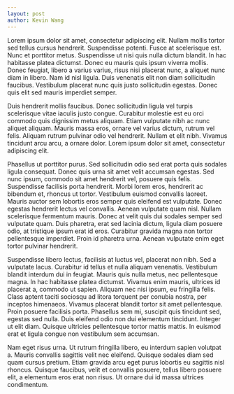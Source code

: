 ```yaml
---
layout: post
author: Kevin Wang
---
```

Lorem ipsum dolor sit amet, consectetur adipiscing elit. Nullam mollis tortor sed tellus cursus hendrerit. Suspendisse potenti. Fusce at scelerisque est. Nunc et porttitor metus. Suspendisse ut nisi quis nulla dictum blandit. In hac habitasse platea dictumst. Donec eu mauris quis ipsum viverra mollis. Donec feugiat, libero a varius varius, risus nisi placerat nunc, a aliquet nunc diam in libero. Nam id nisl ligula. Duis venenatis elit non diam sollicitudin faucibus. Vestibulum placerat nunc quis justo sollicitudin egestas. Donec quis elit sed mauris imperdiet semper.

Duis hendrerit mollis faucibus. Donec sollicitudin ligula vel turpis scelerisque vitae iaculis justo congue. Curabitur molestie est eu orci commodo quis dignissim metus aliquam. Etiam vulputate nibh ac nunc aliquet aliquam. Mauris massa eros, ornare vel varius dictum, rutrum vel felis. Aliquam rutrum pulvinar odio vel hendrerit. Nullam et elit nibh. Vivamus tincidunt arcu arcu, a ornare dolor. Lorem ipsum dolor sit amet, consectetur adipiscing elit.

<!-- more -->
Phasellus ut porttitor purus. Sed sollicitudin odio sed erat porta quis sodales ligula consequat. Donec quis urna sit amet velit accumsan egestas. Sed nunc ipsum, commodo sit amet hendrerit vel, posuere quis felis. Suspendisse facilisis porta hendrerit. Morbi lorem eros, hendrerit ac bibendum et, rhoncus ut tortor. Vestibulum euismod convallis laoreet. Mauris auctor sem lobortis eros semper quis eleifend est vulputate. Donec egestas hendrerit lectus vel convallis. Aenean vulputate quam nisl. Nullam scelerisque fermentum mauris. Donec at velit quis dui sodales semper sed vulputate quam. Duis pharetra, erat sed lacinia dictum, ligula diam posuere odio, at tristique ipsum erat id eros. Curabitur gravida magna non tortor pellentesque imperdiet. Proin id pharetra urna. Aenean vulputate enim eget tortor pulvinar hendrerit.

Suspendisse libero lectus, facilisis at luctus vel, placerat non nibh. Sed a vulputate lacus. Curabitur id tellus et nulla aliquam venenatis. Vestibulum blandit interdum dui in feugiat. Mauris quis nulla metus, nec pellentesque magna. In hac habitasse platea dictumst. Vivamus enim mauris, ultrices id placerat a, commodo ut sapien. Aliquam nec nisi ipsum, eu fringilla felis. Class aptent taciti sociosqu ad litora torquent per conubia nostra, per inceptos himenaeos. Vivamus placerat blandit tortor sit amet pellentesque. Proin posuere facilisis porta. Phasellus sem mi, suscipit quis tincidunt sed, egestas sed nulla. Duis eleifend odio non dui elementum tincidunt. Integer ut elit diam. Quisque ultricies pellentesque tortor mattis mattis. In euismod erat et ligula congue non vestibulum sem accumsan.

Nam eget risus urna. Ut rutrum fringilla libero, eu interdum sapien volutpat a. Mauris convallis sagittis velit nec eleifend. Quisque sodales diam sed quam cursus pretium. Etiam gravida arcu eget purus lobortis eu sagittis nisl rhoncus. Quisque faucibus, velit et convallis posuere, tellus libero posuere elit, a elementum eros erat non risus. Ut ornare dui id massa ultrices condimentum.
